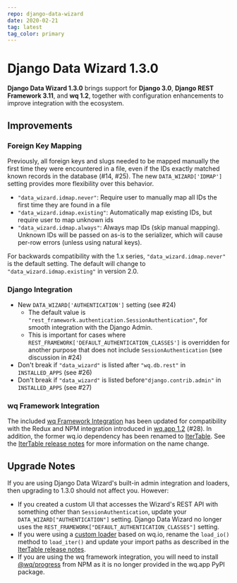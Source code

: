 ```yaml
---
repo: django-data-wizard
date: 2020-02-21
tag: latest
tag_color: primary
---
```


# Django Data Wizard 1.3.0

**Django Data Wizard 1.3.0** brings support for **Django 3.0**, **Django REST Framework 3.11**, and **wq 1.2**, together with configuration enhancements to improve integration with the ecosystem.

## Improvements

### Foreign Key Mapping

Previously, all foreign keys and slugs needed to be mapped manually the first time they were encountered in a file, even if the IDs exactly matched known records in the database (#14, #25).  The new `DATA_WIZARD['IDMAP']` setting provides more flexibility over this behavior.

  * `"data_wizard.idmap.never"`: Require user to manually map all IDs the first time they are found in a file
  * `"data_wizard.idmap.existing"`: Automatically map existing IDs, but require user to map unknown ids
  * `"data_wizard.idmap.always"`: Always map IDs (skip manual mapping).  Unknown IDs will be passed on as-is to the serializer, which will cause per-row errors (unless using natural keys).

For backwards compatibility with the 1.x series, `"data_wizard.idmap.never"` is the default setting.  The default will change to `"data_wizard.idmap.existing"` in version 2.0.

### Django Integration

 * New `DATA_WIZARD['AUTHENTICATION']` setting (see #24)
     * The default value is `"rest_framework.authentication.SessionAuthentication"`, for smooth integration with the Django Admin.
     * This is important for cases where `REST_FRAMEWORK['DEFAULT_AUTHENTICATION_CLASSES']` is overridden for another purpose that does not include `SessionAuthentication` (see discussion in #24)
 * Don't break if `"data_wizard"` is listed after `"wq.db.rest"` in `INSTALLED_APPS` (see #26)
 * Don't break if `"data_wizard"` is listed before`"django.contrib.admin"` in `INSTALLED_APPS` (see #27)

### wq Framework Integration

The included [wq Framework Integration](https://github.com/wq/django-data-wizard#wq-framework-integration) has been updated for compatibility with the Redux and NPM integration introduced in [wq.app 1.2](./wq.app-1.2.0.md) (#28).  In addition, the former wq.io dependency has been renamed to [IterTable](https://github.com/wq/itertable).  See the [IterTable release notes] for more information on the name change.

## Upgrade Notes

If you are using Django Data Wizard's built-in admin integration and loaders, then upgrading to 1.3.0 should not affect you.  However:

 * If you created a custom UI that accesses the Wizard's REST API with something other than `SessionAuthentication`, update your `DATA_WIZARD["AUTHENTICATION"]` setting.  Django Data Wizard no longer uses the `REST_FRAMEWORK["DEFAULT_AUTHENTICATION_CLASSES"]` setting.
 * If you were using a [custom loader](https://github.com/wq/django-data-wizard#custom-loader) based on wq.io, rename the `load_io()` method to `load_iter()` and update your import paths as described in the [IterTable release notes].
 * If you are using the wq framework integration, you will need to install [@wq/progress](https://github.com/wq/django-data-wizard/tree/master/packages/progress) from NPM as it is no longer provided in the wq.app PyPI package.

[IterTable release notes]: ./itertable-2.0.0b1.md
